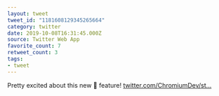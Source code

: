 ```yaml
---
layout: tweet
tweet_id: "1181608129345265664"
category: twitter
date: 2019-10-08T16:31:45.000Z
source: Twitter Web App
favorite_count: 7
retweet_count: 3
tags:
- tweet
---
```


Pretty excited about this new 🐡 feature! [twitter.com/ChromiumDev/st…](https://twitter.com/ChromiumDev/status/1181582987504185344)
